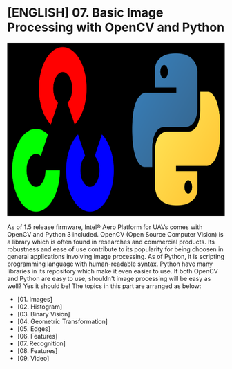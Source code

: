 # [ENGLISH] 07. Basic Image Processing with OpenCV and Python

<img src="/images/OpenCV_and_Python.png" height="400">

As of 1.5 release firmware, Intel® Aero Platform for UAVs comes with OpenCV and Python 3 included. OpenCV (Open Source Computer Vision) is a library which is often found in researches and commercial products. Its robustness and ease of use contribute to its popularity for being choosen in general applications involving image processing. As of Python, it is scripting programming language with human-readable syntax. Python have many libraries in its repository which make it even easier to use. If both OpenCV and Python are easy to use, shouldn't image processing will be easy as well? Yes it should be! The topics in this part are arranged as below:
* [01. Images]
* [02. Histogram]
* [03. Binary Vision]
* [04. Geometric Transformation]
* [05. Edges]
* [06. Features]
* [07. Recognition]
* [08. Features]
* [09. Video]
